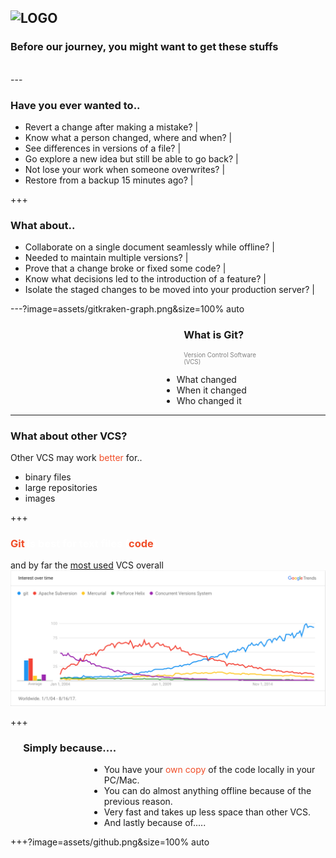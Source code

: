 ![LOGO](https://cdn.discordapp.com/attachments/233002612264271872/346271519678136330/FCCGGit_Workshop_2.png)
---

### Before our journey, you might want to get these stuffs

<div align="center">
 <img src="@Url.Content("assets/git.png")" alt="" align="right" style="float:right"/>
 <img src="@Url.Content("assets/gitkraken.png")" alt="" align="left" style="float:left" />
 <div id="content" align="center"> 
     <img src="@Url.Content("assets/sublimetext.png")" alt="" align="center" />
 </div>
 </div>
---

### Have you ever wanted to..
- Revert a change after making a mistake?  |
- Know what a person changed, where and when?  |
- See differences in versions of a file?  |
- Go explore a new idea but still be able to go back?  |
- Not lose your work when someone overwrites?  |
- Restore from a backup 15 minutes ago?  |

+++

### What about..
- Collaborate on a single document seamlessly while offline? |
- Needed to maintain multiple versions?  |
- Prove that a change broke or fixed some code?  |
- Know what decisions led to the introduction of a feature? |
- Isolate the staged changes to be moved into your production server? |


---?image=assets/gitkraken-graph.png&size=100% auto

<h3 style="text-align:left;margin-left:55%">What is Git?</h3>
<p style="text-align:left;color:grey;margin-left:55%;font-size:.7em">Version Control Software <br />(VCS)<p>
<ul style="text-align:left;margin-left:48%">
    <li>What changed</li>  <!-- .element: class="fragment" -->
    <li>When it changed</li>  <!-- .element: class="fragment" -->
    <li>Who changed it</li>  <!-- .element: class="fragment" -->
</ul>

---

### What about other VCS?

Other VCS may work <span style="color:#f04e29">better</span> for..
- binary files
- large repositories
- images

+++

<h3 style="color:white"><span style="color:#f04e29">Git</span> is best for text files (<span style="color:#f04e29">code</span>)</h3>

and by far the [most used](https://trends.google.com/trends/explore?date=all&q=%2Fm%2F05vqwg,%2Fm%2F012ct9,%2Fm%2F08441_,%2Fm%2F08w6d6,%2Fm%2F09d6g&hl=en-US) VCS overall  
![VCS Popularity](assets/google-trends.png)

+++

<h3 style="text-align:left;margin-left:4%">Simply because....</h3>
<ul style="text-align:left;margin-left:25%">
    <li>You have your <span style="color:#f04e29">own copy</span> of the code locally in your PC/Mac. </li>  
    <li>You can do almost anything offline because of the previous reason.</li>  
    <li>Very fast and takes up less space than other VCS.</li> 
    <li>And lastly because of.....</li>
</ul>

+++?image=assets/github.png&size=100% auto

